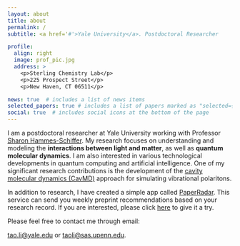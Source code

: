 ```yaml
---
layout: about
title: about
permalink: /
subtitle: <a href='#'>Yale University</a>. Postdoctoral Researcher

profile:
  align: right
  image: prof_pic.jpg
  address: >
    <p>Sterling Chemistry Lab</p>
    <p>225 Prospect Street</p>
    <p>New Haven, CT 06511</p>

news: true  # includes a list of news items
selected_papers: true # includes a list of papers marked as "selected={true}"
social: true  # includes social icons at the bottom of the page
---
```


I am a postdoctoral researcher at Yale University working with Professor [Sharon Hammes-Schiffer](https://www.hammes-schiffer-group.org/). My research focuses on understanding and modeling the **interactions between light and matter**, as well as **quantum molecular dynamics**. I am also interested in various technological developments in quantum computing and artificial intelligence. One of my significant research contributions is the development of the [cavity molecular dynamics (CavMD)](https://taoeli.github.io/cavmd/) approach for simulating vibrational polaritons.

In addition to research, I have created a simple app called [PaperRadar](https://taoeli.github.io/paperradar/). This service can send you weekly preprint recommendations based on your research record. If you are interested, please click [here](https://taoeli.github.io/paperradar/) to give it a try.

Please feel free to contact me through email:

tao.li@yale.edu or taoli@sas.upenn.edu.
